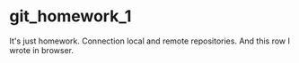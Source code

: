 # git_homework_1
It's just homework. Connection local and remote repositories.
And this row I wrote in browser.
